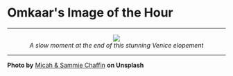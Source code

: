 # Omkaar's Image of the Hour

---

<div align="center">

<a href="https://unsplash.com/photos/couple-embraces-in-front-of-a-sunset-over-water-v0y5TcU6ZFs">
  <img src="https://images.unsplash.com/photo-1748367961459-df3182feae2d?crop=entropy&cs=tinysrgb&fit=max&fm=jpg&ixid=M3w3NjA2Nzh8MHwxfHJhbmRvbXx8fHx8fHx8fDE3NTA3NzM2MDB8&ixlib=rb-4.1.0&q=80&w=1080" style="max-width:100%; height:auto;">
</a>

<br>
<i>A slow moment at the end of this stunning Venice elopement</i>

</div>

---

**Photo by** [Micah & Sammie Chaffin](https://unsplash.com/@micahandsammiechaffin) **on Unsplash**
